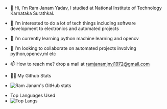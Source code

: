 - 👋 Hi, I’m Ram Janam Yadav, I studied at National Institute of Technology Karnataka Surathkal.
- 👀 I’m interested to do a lot of tech things including software development to electronics and automated projects
- 🌱 I’m currently learning python machine learning and opencv
- 💞️ I’m looking to collaborate on automated projects involving python,opencv,ml etc
- 📫 How to reach me? drop a mail at ramjanamjnvj1972@gmail.com

-  🎉🎉 My Github Stats
- ![Ram Janam's GitHub stats](https://github-readme-stats.vercel.app/api?username=rampluto&show_icons=true)
<!---
(https://github.com/rampluto/github-readme-stats) github stats
- --->
- Top Languages Used
- ![Top Langs](https://github-readme-stats.vercel.app/api/top-langs/?username=rampluto&layout=compact)

<!-- <a href="https://github.com/anuraghazra/github-readme-stats">
  <img align="center" src="https://github-readme-stats.vercel.app/api/?username=rampluto&show_icons=True" />
</a>
<a href="https://github.com/anuraghazra/convoychat">
  <img align="center" src="https://github-readme-stats.vercel.app/api/top-langs/?username=rampluto" />
</a>
 -->
<!---
(https://github.com/rampluto/github-readme-stats) Github Top Languages
- --->

<!---
rampluto/rampluto is a ✨ special ✨ repository because its `README.md` (this file) appears on your GitHub profile.
You can click the Preview link to take a look at your changes.
--->
